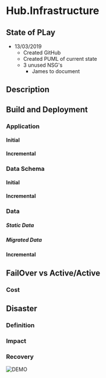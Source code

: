 # Hub.Infrastructure

## State of PLay
* 13/03/2019
  * Created GitHub
  * Created PUML of current state
  * 3 unused NSG's 
    * James to document

## Description

## Build and Deployment
### Application
#### Initial
#### Incremental
### Data Schema
#### Initial
#### Incremental
### Data
##### Static Data
##### Migrated Data
#### Incremental

## FailOver vs Active/Active
### Cost

## Disaster 
### Definition
### Impact
### Recovery


![DEMO](http://www.plantuml.com/plantuml/proxy?cache=no&src=https://raw.github.com/Kf-GaryNewport/Hub.Infrastructure/master/puml/HubInfraNe.puml)